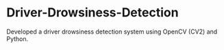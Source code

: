 # Driver-Drowsiness-Detection
Developed a driver drowsiness detection system using OpenCV (CV2) and Python.
